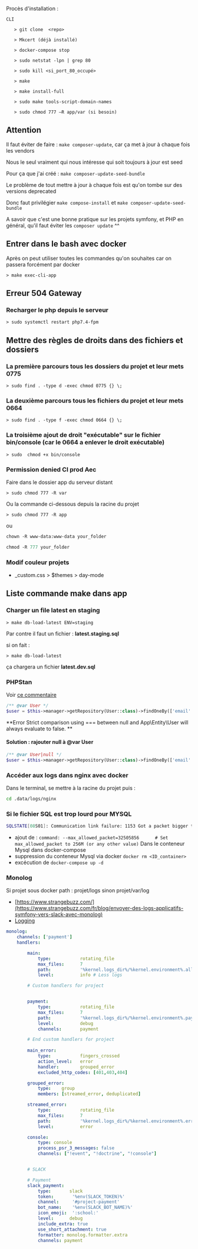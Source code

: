 Procès d'installation : 

    CLI

       > git clone  <repo>

       > Mkcert (déjà installé)

       > docker-compose stop

       > sudo netstat -lpn | grep 80

       > sudo kill <si_port_80_occupé>

       > make

       > make install-full

       > sudo make tools-script-domain-names
       
       > sudo chmod 777 –R app/var (si besoin) 



## Attention

Il faut éviter de faire : `make composer-update`, car ça met à jour à chaque fois les vendors

Nous le seul vraiment qui nous intéresse qui soit toujours à jour est seed

Pour ça que j'ai créé : `make composer-update-seed-bundle`

Le problème de tout mettre à jour à chaque fois est qu'on tombe sur des versions deprecated

Donc faut privilégier `make compose-install` et `make composer-update-seed-bundle`

A savoir que c'est une bonne pratique sur les projets symfony, et PHP en général, qu'il faut éviter les `composer update` ^^

## Entrer dans le bash avec docker

Après on peut utiliser toutes les commandes qu'on souhaites car on passera forcément par docker

    > make exec-cli-app

## Erreur 504 Gateway 

### Recharger le php depuis le serveur

    > sudo systemctl restart php7.4-fpm

## Mettre des règles de droits dans des fichiers et dossiers

### La première parcours tous les dossiers du projet et leur mets 0775 

    > sudo find . -type d -exec chmod 0775 {} \;

### La deuxième parcours tous les fichiers du projet et leur mets 0664

    > sudo find . -type f -exec chmod 0664 {} \;

### La troisième ajout de droit "exécutable" sur le fichier bin/console (car le 0664 a enlever le droit exécutable)
    
    > sudo  chmod +x bin/console

### Permission denied CI prod Aec

Faire dans le dossier app du serveur distant 

    > sudo chmod 777 -R var

Ou la commande ci-dessous depuis la racine du projet

    > sudo chmod 777 -R app

ou 
```ps
chown -R www-data:www-data your_folder

chmod -R 777 your_folder
```

### Modif couleur projets

- _custom.css > $themes > day-mode 

## Liste commande make dans app

### Charger un file latest en staging

    > make db-load-latest ENV=staging


Par contre il faut un fichier : **latest.staging.sql**

si on fait : 

    > make db-load-latest

ça chargera un fichier **latest.dev.sql**

### PHPStan

Voir [ce commentaire](https://github.com/phpstan/phpstan/issues/743#issuecomment-355909457)

```php
/** @var User */
$user = $this->manager->getRepository(User::class)->findOneBy(['email' => $value['email']]);

```
**Error Strict comparison using === between null and App\Entity\User will always evaluate to false. **

#### Solution : rajouter null à @var User

```php
/** @var User|null */
$user = $this->manager->getRepository(User::class)->findOneBy(['email' => $value['email']]);

```

### Accéder aux logs dans nginx avec docker

Dans le terminal, se mettre à la racine du projet puis :

```bash
cd .data/logs/nginx
```

### Si le fichier SQL est trop lourd pour MYSQL

```bash
SQLSTATE[08S01]: Communication link failure: 1153 Got a packet bigger than 'max_allowed_packet' bytes  
```

- ajout de : `command: --max_allowed_packet=32505856      # Set max_allowed_packet to 256M (or any other value)`   Dans le conteneur Mysql dans docker-compose
- suppression du conteneur Mysql via docker `docker rm <ID_container>`
- excécution de `docker-compose up -d`


### Monolog

Si projet sous docker path : projet/logs sinon projet/var/log

- [https://www.strangebuzz.com/](https://www.strangebuzz.com/fr/blog/envoyer-des-logs-applicatifs-symfony-vers-slack-avec-monolog)
- [Logging](https://symfony.com/doc/current/logging.html)
```yml
monolog:
    channels: ['payment']
    handlers:

        main:
            type:           rotating_file
            max_files:      7
            path:           '%kernel.logs_dir%/%kernel.environment%.all.log'
            level:          info # Less logs

        # Custom handlers for project


        payment:
            type:           rotating_file
            max_files:      7
            path:           '%kernel.logs_dir%/%kernel.environment%.payment.log'
            level:          debug
            channels:       payment

        # End custom handlers for project
 
        main_error:
            type:           fingers_crossed
            action_level:   error
            handler:        grouped_error
            excluded_http_codes: [401,403,404]

        grouped_error:
            type:    group
            members: [streamed_error, deduplicated]

        streamed_error:
            type:           rotating_file
            max_files:      7
            path:           '%kernel.logs_dir%/%kernel.environment%.error.log'
            level:          error

        console:
            type: console
            process_psr_3_messages: false
            channels: ["!event", "!doctrine", "!console"]


        # SLACK

        # Payment
        slack_payment:
            type:       slack
            token:       '%env(SLACK_TOKEN)%'
            channel:     '#project-payment'
            bot_name:    '%env(SLACK_BOT_NAME)%'
            icon_emoji:  ':school:'
            level:      debug
            include_extra: true
            use_short_attachment: true
            formatter: monolog.formatter.extra
            channels: payment

```